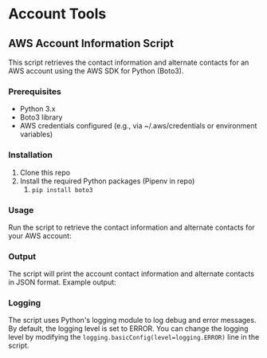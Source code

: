 # Account Tools

## AWS Account Information Script

This script retrieves the contact information and alternate contacts for an AWS account using the AWS SDK for Python (Boto3).

### Prerequisites

- Python 3.x
- Boto3 library
- AWS credentials configured (e.g., via ~/.aws/credentials or environment variables)

### Installation

1. Clone this repo
2. Install the required Python packages (Pipenv in repo)
   1. `pip install boto3`

### Usage

Run the script to retrieve the contact information and alternate contacts for your AWS account:

### Output

The script will print the account contact information and alternate contacts in JSON format. Example output:

### Logging

The script uses Python's logging module to log debug and error messages. By default, the logging level is set to ERROR. You can change the logging level by modifying the `logging.basicConfig(level=logging.ERROR)` line in the script.
